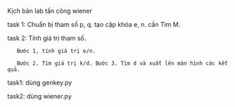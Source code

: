 Kịch bản lab tấn công wiener

task 1: Chuẩn bị tham số p, q. tạo cặp khóa e, n. cần Tìm M. 

task 2: Tính giá trị tham số. 

       Bước 1, tính giá trị e/n. 

       Bước 2. Tìm giá trị k/d. Bước 3. Tìm d và xuất lên màn hình các kết quả.

task1: dùng genkey.py

task2: dùng wiener.py
